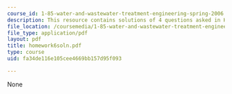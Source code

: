 ```yaml
---
course_id: 1-85-water-and-wastewater-treatment-engineering-spring-2006
description: This resource contains solutions of 4 questions asked in Homework 6.
file_location: /coursemedia/1-85-water-and-wastewater-treatment-engineering-spring-2006/fa34de116e105cee4669bb157d95f093_homework6soln.pdf
file_type: application/pdf
layout: pdf
title: homework6soln.pdf
type: course
uid: fa34de116e105cee4669bb157d95f093

---
```

None